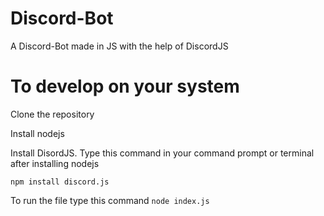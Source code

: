 # Discord-Bot
A Discord-Bot made in JS with the help of DiscordJS

# To develop on your system
Clone the repository

Install nodejs

Install DisordJS. Type this command in your command prompt or terminal after installing nodejs

`npm install discord.js`

To run the file type this command `node index.js`

